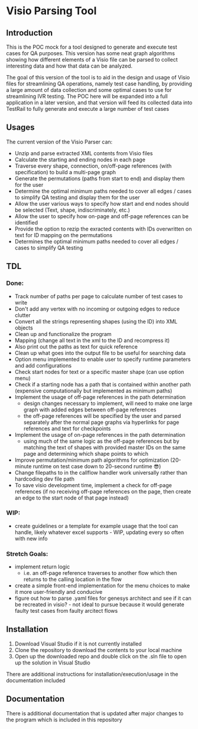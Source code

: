 # Visio Parsing Tool

## Introduction
This is the POC mock for a tool designed to generate and execute test cases for QA purposes. This version has some neat graph algorithms showing how different elements of a Visio file can be parsed to collect interesting data and how that data can be analyzed.

The goal of this version of the tool is to aid in the design and usage of Visio files for streamlining QA operations, namely test case handling, by providing a large amount of data collection and some optimal cases to use for streamlining IVR testing. The POC here will be expanded into a full application in a later version, and that version will feed its collected data into TestRail to fully generate and execute a large number of test cases

## Usages
The current version of the Visio Parser can:
- Unzip and parse extracted XML contents from Visio files
- Calculate the starting and ending nodes in each page
- Traverse every shape, connection, on/off-page references (with specification) to build a multi-page graph
- Generate the permutations (paths from start to end) and display them for the user
- Determine the optimal minimum paths needed to cover all edges / cases to simplify QA testing and display them for the user
- Allow the user various ways to specify how start and end nodes should be selected (Text, shape, indiscriminately, etc.)
- Allow the user to specify how on-page and off-page references can be identified
- Provide the option to rezip the exracted contents with IDs overwritten on text for ID mapping on the permutations
- Determines the optimal minimum paths needed to cover all edges / cases to simplify QA testing

## TDL
### Done:
- Track number of paths per page to calculate number of test cases to write
- Don't add any vertex with no incoming or outgoing edges to reduce clutter
- Convert all the strings representing shapes (using the ID) into XML objects
- Clean up and functionalize the program
- Mapping (change all text in the xml to the ID and recompress it)
- Also print out the paths as text for quick reference
- Clean up what goes into the output file to be useful for searching data
- Option menu implemented to enable user to specify runtime parameters and add configurations
- Check start nodes for text or a specific master shape (can use option menu)
- Check if a starting node has a path that is contained within another path (expensive computationally but implemented as minimum paths)
- Implement the usage of off-page references in the path determination
  - design changes necessary to implement, will need to make one large graph with added edges between off-page references
  - the off-page references will be specified by the user and parsed separately after the normal page graphs via hyperlinks for page references and text for checkpoints
- Implement the usage of on-page references in the path determination
  - using much of the same logic as the off-page references but by matching the text of shapes with provided master IDs on the same page and determining which shape points to which
- Improve permutation/minimum path algorithms for optimization (20-minute runtime on test case down to 20-second runtime 😎)
- Change filepaths to in the callflow handler work universally rather than hardcoding dev file path
- To save visio development time, implement a check for off-page references (if no receiving off-page references on the page, then create an edge to the start node of that page instead)
### WIP:
- create guidelines or a template for example usage that the tool can handle, likely whatever excel supports - WIP, updating every so often with new info
### Stretch Goals:
- implement return logic
  - i.e. an off-page reference traverses to another flow which then returns to the calling location in the flow
- create a simple front-end implementation for the menu choices to make it more user-friendly and conducive
- figure out how to parse .yaml files for genesys architect and see if it can be recreated in visio? - not ideal to pursue because it would generate faulty test cases from faulty arcitect flows

## Installation
1. Download Visual Studio if it is not currently installed
2. Clone the repository to download the contents to your local machine
3. Open up the downloaded repo and double click on the .sln file to open up the solution in Visual Studio

There are additional instructions for installation/execution/usage in the documentation included

## Documentation
There is additional documentation that is updated after major changes to the program which is included in this repository
